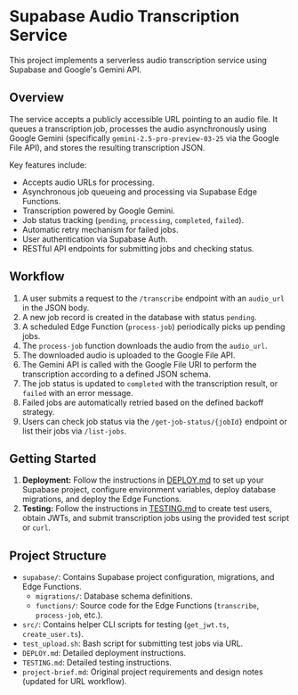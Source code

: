 # Supabase Audio Transcription Service

This project implements a serverless audio transcription service using Supabase and Google's Gemini API.

## Overview

The service accepts a publicly accessible URL pointing to an audio file. It queues a transcription job, processes the audio asynchronously using Google Gemini (specifically `gemini-2.5-pro-preview-03-25` via the Google File API), and stores the resulting transcription JSON.

Key features include:
-   Accepts audio URLs for processing.
-   Asynchronous job queueing and processing via Supabase Edge Functions.
-   Transcription powered by Google Gemini.
-   Job status tracking (`pending`, `processing`, `completed`, `failed`).
-   Automatic retry mechanism for failed jobs.
-   User authentication via Supabase Auth.
-   RESTful API endpoints for submitting jobs and checking status.

## Workflow

1.  A user submits a request to the `/transcribe` endpoint with an `audio_url` in the JSON body.
2.  A new job record is created in the database with status `pending`.
3.  A scheduled Edge Function (`process-job`) periodically picks up pending jobs.
4.  The `process-job` function downloads the audio from the `audio_url`.
5.  The downloaded audio is uploaded to the Google File API.
6.  The Gemini API is called with the Google File URI to perform the transcription according to a defined JSON schema.
7.  The job status is updated to `completed` with the transcription result, or `failed` with an error message.
8.  Failed jobs are automatically retried based on the defined backoff strategy.
9.  Users can check job status via the `/get-job-status/{jobId}` endpoint or list their jobs via `/list-jobs`.

## Getting Started

1.  **Deployment:** Follow the instructions in [DEPLOY.md](./DEPLOY.md) to set up your Supabase project, configure environment variables, deploy database migrations, and deploy the Edge Functions.
2.  **Testing:** Follow the instructions in [TESTING.md](./TESTING.md) to create test users, obtain JWTs, and submit transcription jobs using the provided test script or `curl`.

## Project Structure

-   `supabase/`: Contains Supabase project configuration, migrations, and Edge Functions.
    -   `migrations/`: Database schema definitions.
    -   `functions/`: Source code for the Edge Functions (`transcribe`, `process-job`, etc.).
-   `src/`: Contains helper CLI scripts for testing (`get_jwt.ts`, `create_user.ts`).
-   `test_upload.sh`: Bash script for submitting test jobs via URL.
-   `DEPLOY.md`: Detailed deployment instructions.
-   `TESTING.md`: Detailed testing instructions.
-   `project-brief.md`: Original project requirements and design notes (updated for URL workflow).
